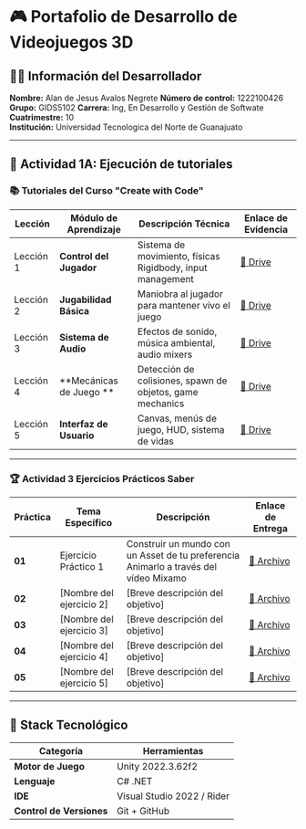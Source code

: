# 🎮 Portafolio de Desarrollo de Videojuegos 3D

## 👨‍💻 Información del Desarrollador

**Nombre:** Alan de Jesus Avalos Negrete
**Número de control:** 1222100426
**Grupo:** GIDS5102
**Carrera:** Ing, En Desarrollo y Gestión de Softwate 
**Cuatrimestre:** 10  
**Institución:** Universidad Tecnologica del Norte de Guanajuato  

---

## 🚀 Actividad 1A: Ejecución de tutoriales

### 📚 Tutoriales del Curso "Create with Code"

| Lección | Módulo de Aprendizaje | Descripción Técnica | Enlace de Evidencia |
|-------|------------------------|---------------------|-----------------------------------------|
| Lección 1 | **Control del Jugador** | Sistema de movimiento, físicas Rigidbody, input management | [📁 Drive]() |
| Lección 2 | **Jugabilidad Básica** | Maniobra al jugador para mantener vivo el juego | [📁 Drive]() |
| Lección 3 | **Sistema de Audio** | Efectos de sonido, música ambiental, audio mixers | [📁 Drive]() |
| Lección 4 | **Mecánicas de Juego ** | Detección de colisiones, spawn de objetos, game mechanics | [📁 Drive]() |
| Lección 5 | **Interfaz de Usuario** | Canvas, menús de juego, HUD, sistema de vidas | [📁 Drive]() |
---

### 🏆 Actividad 3 Ejercicios Prácticos Saber

| Práctica | Tema Específico | Descripción | Enlace de Entrega |
|----------|-----------------|-------------|-------------------|
| **01** | Ejercicio Práctico 1 | Construir un mundo con un Asset de tu preferencia Animarlo a través del vídeo Mixamo | [📎 Archivo]() |
| **02** | [Nombre del ejercicio 2] | [Breve descripción del objetivo] | [📎 Archivo]() |
| **03** | [Nombre del ejercicio 3] | [Breve descripción del objetivo] | [📎 Archivo]() |
| **04** | [Nombre del ejercicio 4] | [Breve descripción del objetivo] | [📎 Archivo]() |
| **05** | [Nombre del ejercicio 5] | [Breve descripción del objetivo] | [📎 Archivo]() |

---

## 🔧 Stack Tecnológico

| Categoría | Herramientas |
|-----------|-------------|
| **Motor de Juego** | Unity 2022.3.62f2 |
| **Lenguaje** | C# .NET |
| **IDE** | Visual Studio 2022 / Rider |
| **Control de Versiones** | Git + GitHub |
